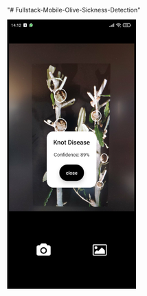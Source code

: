 "# Fullstack-Mobile-Olive-Sickness-Detection" 

<img src="https://github.com/arasuludag/Fullstack-Mobile-Olive-Sickness-Detection/blob/main/Olive%20Sickness%20Detection%20App%20SS%20Knot.jpg" alt="sample image from app" width="300"/>
